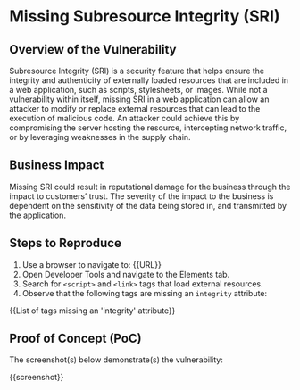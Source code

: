 # Missing Subresource Integrity (SRI)

## Overview of the Vulnerability

Subresource Integrity (SRI) is a security feature that helps ensure the integrity and authenticity of externally loaded resources that are included in a web application, such as scripts, stylesheets, or images. While not a vulnerability within itself, missing SRI in a web application can allow an attacker to modify or replace external resources that can lead to the execution of malicious code. An attacker could achieve this by compromising the server hosting the resource, intercepting network traffic, or by leveraging weaknesses in the supply chain.

## Business Impact

Missing SRI could result in reputational damage for the business through the impact to customers’ trust. The severity of the impact to the business is dependent on the sensitivity of the data being stored in, and transmitted by the application.

## Steps to Reproduce

1. Use a browser to navigate to: {{URL}}
2. Open Developer Tools and navigate to the Elements tab.
3. Search for `<script>` and `<link>` tags that load external resources.
4. Observe that the following tags are missing an `integrity` attribute:

{{List of tags missing an 'integrity' attribute}}

## Proof of Concept (PoC)

The screenshot(s) below demonstrate(s) the vulnerability:

{{screenshot}}
